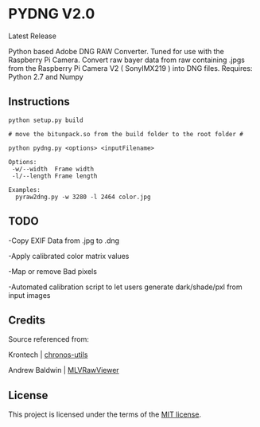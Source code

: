 PYDNG V2.0
=========
Latest Release

Python based Adobe DNG RAW Converter. Tuned for use with the Raspberry Pi Camera. 
Convert raw bayer data from raw containing .jpgs from the Raspberry Pi Camera V2 ( SonyIMX219 ) into DNG files.
Requires: Python 2.7 and Numpy

Instructions
------------
```
python setup.py build

# move the bitunpack.so from the build folder to the root folder #

python pydng.py <options> <inputFilename> 

Options:
 -w/--width  Frame width
 -l/--length Frame length

Examples:
  pyraw2dng.py -w 3280 -l 2464 color.jpg
```

TODO
------------

-Copy EXIF Data from .jpg to .dng

-Apply calibrated color matrix values 

-Map or remove Bad pixels

-Automated calibration script to let users generate dark/shade/pxl from input images


Credits
------------
Source referenced from:

Krontech | [chronos-utils](https://github.com/krontech/chronos-utils)

Andrew Baldwin | [MLVRawViewer](https://bitbucket.org/baldand/mlrawviewer)


License
------------
This project is licensed under the terms of the [MIT license](https://opensource.org/licenses/MIT).

